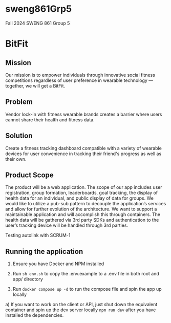 # sweng861Grp5

Fall 2024 SWENG 861 Group 5

# BitFit

## Mission

Our mission is to empower individuals through innovative social fitness competitions regardless of user preference in wearable technology — together, we will get a BitFit.

## Problem

Vendor lock-in with fitness wearable brands creates a barrier where users cannot share their health and fitness data.

## Solution

Create a fitness tracking dashboard compatible with a variety of wearable devices for user convenience in tracking their friend's progress as well as their own.

## Product Scope

The product will be a web application. The scope of our app includes user registration, group formation, leaderboards, goal tracking, the display of health data for an individual, and public display of data for groups. We would like to utilize a pub-sub pattern to decouple the application’s services and allow for further evolution of the architecture. We want to support a maintainable application and will accomplish this through containers. The health data will be gathered via 3rd party SDKs and authentication to the user’s tracking device will be handled through 3rd parties.

Testing autolink with SCRUM-1

## Running the application

1) Ensure you have Docker and NPM installed

2) Run `sh env.sh` to copy the .env.example to a .env file in both root and app/ directory

3) Run `docker compose up -d` to run the compose file and spin the app up locally

a) If you want to work on the client or API, just shut down the equivalent container and spin up the dev server locally `npm run dev` after you have installed the dependencies.
